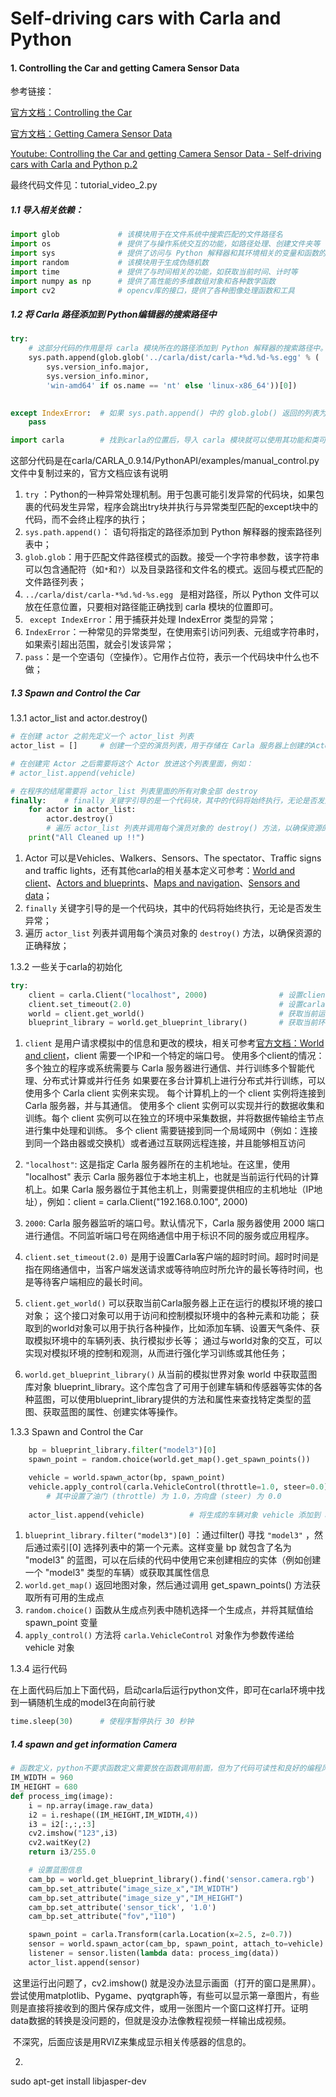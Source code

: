 # Self-driving cars with Carla and Python

#### 1.  Controlling the Car and getting Camera Sensor Data  

参考链接：

[官方文档：Controlling the Car](https://carla.readthedocs.io/en/latest/core_actors/#vehicles)

[官方文档：Getting Camera Sensor Data](https://carla.readthedocs.io/en/latest/core_sensors/#sensors-step-by-step)

[Youtube: Controlling the Car and getting Camera Sensor Data - Self-driving cars with Carla and Python p.2](https://www.youtube.com/watch?v=2hM44nr7Wms&t=639s)

最终代码文件见：tutorial_video_2.py

##### 1.1  导入相关依赖：

```python
import glob				# 该模块用于在文件系统中搜索匹配的文件路径名
import os				# 提供了与操作系统交互的功能，如路径处理、创建文件夹等
import sys				# 提供了访问与 Python 解释器和其环境相关的变量和函数的功能
import random			# 该模块用于生成伪随机数
import time				# 提供了与时间相关的功能，如获取当前时间、计时等
import numpy as np		# 提供了高性能的多维数组对象和各种数学函数
import cv2				# opencv库的接口，提供了各种图像处理函数和工具
```



##### 1.2  将 Carla 路径添加到 Python编辑器的搜索路径中

```python
try: 
    # 这部分代码的作用是将 carla 模块所在的路径添加到 Python 解释器的搜索路径中。
    sys.path.append(glob.glob('../carla/dist/carla-*%d.%d-%s.egg' % (
        sys.version_info.major,
        sys.version_info.minor,
        'win-amd64' if os.name == 'nt' else 'linux-x86_64'))[0])
   

except IndexError:	# 如果 sys.path.append() 中的 glob.glob() 返回的列表为空，即没有找到对应的 carla 模块路径，就会发生 IndexError 异常。
    pass

import carla    	# 找到carla的位置后，导入 carla 模块就可以使用其功能和类可用
```

这部分代码是在carla/CARLA_0.9.14/PythonAPI/examples/manual_control.py 文件中复制过来的，官方文档应该有说明

1.  `try` ：Python的一种异常处理机制。用于包裹可能引发异常的代码块，如果包裹的代码发生异常，程序会跳出try块并执行与异常类型匹配的except块中的代码，而不会终止程序的执行；
2.  `sys.path.append()`： 语句将指定的路径添加到 Python 解释器的搜索路径列表中；
3.  `glob.glob`：用于匹配文件路径模式的函数。接受一个字符串参数，该字符串可以包含通配符（如`*`和`?`）以及目录路径和文件名的模式。返回与模式匹配的文件路径列表；
4.   `../carla/dist/carla-*%d.%d-%s.egg `  是相对路径，所以 Python 文件可以放在任意位置，只要相对路径能正确找到 carla 模块的位置即可。
5.   ` except IndexError`：用于捕获并处理 IndexError 类型的异常；
6.   `IndexError`：一种常见的异常类型，在使用索引访问列表、元组或字符串时，如果索引超出范围，就会引发该异常；
7.   `pass`：是一个空语句（空操作）。它用作占位符，表示一个代码块中什么也不做；



##### 1.3  Spawn and Control the Car

1.3.1 actor_list  and  actor.destroy()

```python
# 在创建 actor 之前先定义一个 actor_list 列表
actor_list = []     # 创建一个空的演员列表，用于存储在 Carla 服务器上创建的Actors

# 在创建完 Actor 之后需要将这个 Actor 放进这个列表里面，例如：
# actor_list.append(vehicle)

# 在程序的结尾需要将 actor_list 列表里面的所有对象全部 destroy
finally:    # finally 关键字引导的是一个代码块，其中的代码将始终执行，无论是否发生异常
    for actor in actor_list:
        actor.destroy()
        # 遍历 actor_list 列表并调用每个演员对象的 destroy() 方法，以确保资源的正确释放
    print("All Cleaned up !!")
```

1. Actor 可以是Vehicles、Walkers、Sensors、The spectator、Traffic signs and traffic lights，还有其他carla的相关基本定义可参考：[World and client](https://carla.readthedocs.io/en/latest/core_concepts/#1st-world-and-client)、[Actors and blueprints](https://carla.readthedocs.io/en/latest/core_concepts/#2nd-actors-and-blueprints)、[Maps and navigation](https://carla.readthedocs.io/en/latest/core_concepts/#3rd-maps-and-navigation)、[Sensors and data](https://carla.readthedocs.io/en/latest/core_concepts/#4th-sensors-and-data)；
2.  `finally` 关键字引导的是一个代码块，其中的代码将始终执行，无论是否发生异常；
3.  遍历 `actor_list` 列表并调用每个演员对象的 `destroy()` 方法，以确保资源的正确释放；



1.3.2  一些关于carla的初始化

```python
try: 
    client = carla.Client("localhost", 2000)				# 设置client的IP和端口号
    client.set_timeout(2.0)									# 设置carla客户端的超时时间
    world = client.get_world()								# 获取当前运行的模拟环境的接口对象
    blueprint_library = world.get_blueprint_library()		# 获取当前环境的蓝图对象
```

1.   `client` 是用户请求模拟中的信息和更改的模块，相关可参考[官方文档：World and client](https://carla.readthedocs.io/en/latest/core_concepts/#1st-world-and-client)，client 需要一个IP和一个特定的端口号。
使用多个client的情况：多个独立的程序或系统需要与 Carla 服务器进行通信、并行训练多个智能代理、分布式计算或并行任务
            如果要在多台计算机上进行分布式并行训练，可以使用多个 Carla client 实例来实现。
		 每个计算机上的一个 client 实例将连接到 Carla 服务器，并与其通信。
        		使用多个 client 实例可以实现并行的数据收集和训练。每个 client 实例可以在独立的环境中采集数据，并将数据传输给主节点进行集中处理和训练。
		 多个 client 需要链接到同一个局域网中（例如：连接到同一个路由器或交换机）或者通过互联网远程连接，并且能够相互访问

2.   `"localhost"`: 这是指定 Carla 服务器所在的主机地址。在这里，使用 "localhost" 表示 Carla 服务器位于本地主机上，也就是当前运行代码的计算机上。如果 Carla 服务器位于其他主机上，则需要提供相应的主机地址（IP地址），例如：client = carla.Client("192.168.0.100", 2000)

3.   `2000`:  Carla 服务器监听的端口号。默认情况下，Carla 服务器使用 2000 端口进行通信。不同监听端口号在网络通信中用于标识不同的服务或应用程序。

4.   `client.set_timeout(2.0)` 是用于设置Carla客户端的超时时间。超时时间是指在网络通信中，当客户端发送请求或等待响应时所允许的最长等待时间，也是等待客户端相应的最长时间。
5.  `client.get_world()`  可以获取当前Carla服务器上正在运行的模拟环境的接口对象；
   这个接口对象可以用于访问和控制模拟环境中的各种元素和功能；
   获取到的world对象可以用于执行各种操作，比如添加车辆、设置天气条件、获取模拟环境中的车辆列表、执行模拟步长等；
   通过与world对象的交互，可以实现对模拟环境的控制和观测，从而进行强化学习训练或其他任务；
6. `world.get_blueprint_library()` 从当前的模拟世界对象 world 中获取蓝图库对象 blueprint_library。这个库包含了可用于创建车辆和传感器等实体的各种蓝图，可以使用blueprint_library提供的方法和属性来查找特定类型的蓝图、获取蓝图的属性、创建实体等操作。



1.3.3 Spawn and Control the Car

```python
    bp = blueprint_library.filter("model3")[0]      						# 获得 model3 相应给的实体和属性信息
    spawn_point = random.choice(world.get_map().get_spawn_points())			# 设置汽车生成坐标

    vehicle = world.spawn_actor(bp, spawn_point)							# 根据蓝图信息和坐标生成车辆，并将车辆对象将赋值给变量vehicle
    vehicle.apply_control(carla.VehicleControl(throttle=1.0, steer=0.0))	# 将车辆的控制设置为向前行驶
	    # 其中设置了油门 (throttle) 为 1.0，方向盘 (steer) 为 0.0
    
    actor_list.append(vehicle)			# 将生成的车辆对象 vehicle 添加到 actor_list 列表中。
```

1.  `blueprint_library.filter("model3")[0]` ：通过filter() 寻找  `"model3"`  ，然后通过索引[0] 选择列表中的第一个元素。这样变量 bp 就包含了名为 "model3" 的蓝图，可以在后续的代码中使用它来创建相应的实体（例如创建一个 "model3" 类型的车辆）或获取其属性信息
2.  `world.get_map()` 返回地图对象，然后通过调用 get_spawn_points() 方法获取所有可用的生成点
3.  `random.choice()`  函数从生成点列表中随机选择一个生成点，并将其赋值给 spawn_point 变量
4.  `apply_control()`  方法将 `carla.VehicleControl` 对象作为参数传递给 vehicle 对象



1.3.4  运行代码

在上面代码后加上下面代码，启动carla后运行python文件，即可在carla环境中找到一辆随机生成的model3在向前行驶

```python
time.sleep(30)      # 使程序暂停执行 30 秒钟
```



#####  1.4  spawn and get information Camera
```python
# 函数定义，python不要求函数定义需要放在函数调用前面，但为了代码可读性和良好的编程风格，建议函数定义放在函数调用前面
IM_WIDTH = 960
IM_HEIGHT = 680
def process_img(image):
    i = np.array(image.raw_data)
    i2 = i.reshape((IM_HEIGHT,IM_WIDTH,4))
    i3 = i2[:,:,:3]
    cv2.imshow("123",i3)
    cv2.waitKey(2)
    return i3/255.0
```

```python
    # 设置蓝图信息
    cam_bp = world.get_blueprint_library().find('sensor.camera.rgb')	# 选择相机
    cam_bp.set_attribute("image_size_x","IM_WIDTH")						# 相机横轴像素
    cam_bp.set_attribute("image_size_y","IM_HEIGHT")					# 相机纵轴像素
    cam_bp.set_attribute('sensor_tick', '1.0')							# 设置相机帧率
    cam_bp.set_attribute("fov","110")									# 相机角度

    spawn_point = carla.Transform(carla.Location(x=2.5, z=0.7))			# 相机相对于车辆的位置
    sensor = world.spawn_actor(cam_bp, spawn_point, attach_to=vehicle)	# 生成相机
    listener = sensor.listen(lambda data: process_img(data))			# 读取并利用process_img(data)函数使用相机数据
    actor_list.append(sensor)											# 将生成的相机对象添加到 actor_list 列表中
```


​        这里运行出问题了，cv2.imshow() 就是没办法显示画面（打开的窗口是黑屏）。尝试使用matplotlib、Pygame、pyqtgraph等，有些可以显示第一章图片，有些则是直接将接收到的图片保存成文件，或用一张图片一个窗口这样打开。证明data数据的转换是没问题的，但就是没办法像教程视频一样输出成视频。

​        不深究，后面应该是用RVIZ来集成显示相关传感器的信息的。



2.  

sudo apt-get install libjasper-dev 

